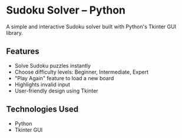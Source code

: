 # Sudoku Solver – Python

A simple and interactive Sudoku solver built with Python's Tkinter GUI library.

## Features
- Solve Sudoku puzzles instantly
- Choose difficulty levels: Beginner, Intermediate, Expert
- "Play Again" feature to load a new board
- Highlights invalid input
- User-friendly design using Tkinter

## Technologies Used
- Python
- Tkinter GUI
